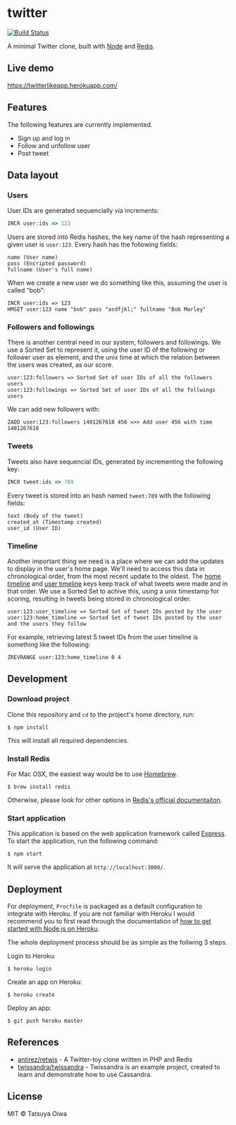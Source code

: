 # twitter

[![Build Status](https://travis-ci.org/tatsuyaoiw/twitter.svg?branch=master)](https://travis-ci.org/tatsuyaoiw/twitter)

A minimal Twitter clone, built with [Node][node] and [Redis][redis].

## Live demo

https://twitterlikeapp.herokuapp.com/

## Features

The following features are currently implemented.

- Sign up and log in
- Follow and unfollow user
- Post tweet

## Data layout

### Users

User IDs are generated sequencially via increments:

```js
INCR user:ids => 123
```

Users are stored into Redis hashes, the key name of the hash representing a given user is `user:123`. Every hash has the following fields:

```
name (User name)
pass (Encripted password)
fullname (User's full name)
```

When we create a new user we do something like this, assuming the user is called "bob":

```
INCR user:ids => 123
HMSET user:123 name "bob" pass "asdfjkl;" fullname "Bob Marley"
```

### Followers and followings

There is another central need in our system, followers and followings. We use a Sorted Set to represent it, using the user ID of the following or follower user as element, and the unix time at which the relation between the users was created, as our score.

```
user:123:followers => Sorted Set of user IDs of all the followers users
user:123:followings => Sorted Set of user IDs of all the follwings users
```

We can add new followers with:

```
ZADD user:123:followers 1401267618 456 =>> Add user 456 with time 1401267618
```

### Tweets

Tweets also have sequencial IDs, generated by incrementing the following key:

```js
INCR tweet:ids => 789
```

Every tweet is stored into an hash named `tweet:789` with the following fields:

```
text (Body of the tweet)
created_at (Timestamp created)
user_id (User ID)
```

### Timeline

Another important thing we need is a place where we can add the updates to display in the user's home page. We'll need to access this data in chronological order, from the most recent update to the oldest. The [home timeline](https://dev.twitter.com/rest/reference/get/statuses/home_timeline) and [user timeline](https://dev.twitter.com/rest/reference/get/statuses/user_timeline) keys keep track of what tweets were made and in that order. We use a Sorted Set to achive this, using a unix timestamp for scoring, resulting in tweets being stored in chronological order.

```
user:123:user_timeline => Sorted Set of tweet IDs posted by the user
user:123:home_timeline => Sorted Set of tweet IDs posted by the user and the users they follow
```

For example, retrieving latest 5 tweet IDs from the user timeline is something like the following:

```
ZREVRANGE user:123:home_timeline 0 4
```

## Development

### Download project

Clone this repository and `cd` to the project's home directory, run:

```
$ npm install
```

This will install all required dependencies.

### Install Redis

For Mac OSX, the easiest way would be to use [Homebrew][homebrew].

```
$ brew install redis
```

Otherwise, please look for other options in [Redis's official documentaiton][redis].

### Start application

This application is based on the web application framework called [Express][express]. To start the application, run the following command:

```
$ npm start
```

It will serve the application at `http://localhost:3000/`.

## Deployment

For deployment, `Procfile` is packaged as a default configuration to integrate with Heroku. If you are not familiar with Heroku I would recommend you to first read through the documentation of [how to get started with Node.js on Heroku][heroku-getting-started-with-node].

The whole deployment process should be as simple as the follwing 3 steps.

Login to Heroku:

```
$ heroku login
````

Create an app on Heroku:

```
$ heroku create
```

Deploy an app:

```
$ git push heroku master
```

## References

- [antirez/retwis][retwis] - A Twitter-toy clone written in PHP and Redis
- [twissandra/twissandra][twissandra] - Twissandra is an example project, created to learn and demonstrate how to use Cassandra.

## License

MIT © Tatsuya Oiwa

[node]: https://nodejs.org/
[redis]: http://redis.io/
[homebrew]: http://brew.sh/
[express]: http://expressjs.com/
[heroku-getting-started-with-node]: https://devcenter.heroku.com/articles/getting-started-with-nodejs#introduction
[retwis]: https://github.com/antirez/retwis
[twissandra]: https://github.com/twissandra/twissandra

